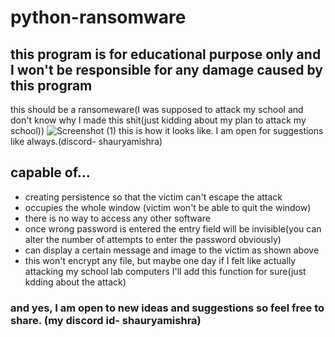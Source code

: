 # python-ransomware
## this program is for educational purpose only and I won't be responsible for any damage caused by this program
this should be a ransomeware(I was supposed to attack my school and don't know why I made this shit(just kidding about my plan to attack my school))
![Screenshot (1)](https://github.com/shauryamishra444/python-ransomware/assets/87108870/123a166b-98de-4898-99b6-52ad1a43b075)
this is how it looks like.
I am open for suggestions like always.(discord- shauryamishra)
## capable of... 
* creating persistence so that the victim can't escape the attack
* occupies the whole window (victim won't be able to quit the window)
* there is no way to access any other software
* once wrong password is entered the entry field will be invisible(you can alter the number of attempts to enter the password obviously)
* can display a certain message and image to the victim as shown above
* this won't encrypt any file, but maybe one day if I felt like actually attacking my school lab computers I'll add this function for sure(just kdding about the attack)
### and yes, I am open to new ideas and suggestions so feel free to share. (my discord id- shauryamishra)

